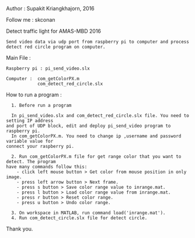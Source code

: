 Author : Supakit Kriangkhajorn, 2016

Follow me : skconan


Detect traffic light for AMAS-MBD 2016
  
    Send video data via udp port from raspberry pi to computer and process detect red circle program on computer.    

Main File :
  
    Raspberry pi : pi_send_video.slx
  
    Computer :  com_getColorPX.m
                com_detect_red_circle.slx
                
How to run a program :
    
      1. Before run a program
    
      In pi_send_video.slx and com_detect_red_circle.slx file. You need to setting IP address 
    and port of UDP block, edit and deploy pi_send_video program to raspberry pi.
      In com_getColorPX.m. You need to change ip ,username and password variable value for 
    connect your raspberry pi.
    
      2. Run com_getColorPX.m file for get range color that you want to detect. The program 
    have many commands follow this:
        - click left mouse button > Get color from mouse position in only image.
        - press left arrow button > Next frame.
        - press s button > Save color range value to inrange.mat.
        - press l button > Load color range value from inrange.mat.
        - press r button > Reset color range.
        - press u button > Undo color range.
    
      3. On workspace in MATLAB, run command load('inrange.mat').
      4. Run com_detect_circle.slx file for detect circle. 
  
Thank you.
